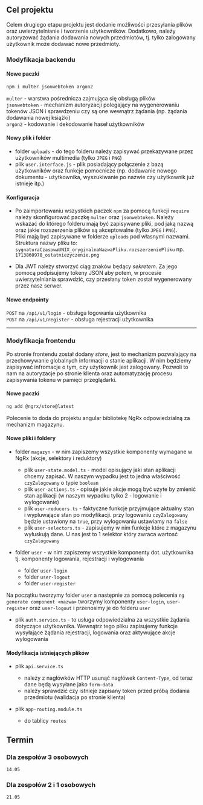 ## Cel projektu
Celem drugiego etapu projektu jest dodanie możliwości przesyłania plików oraz uwierzytelnianie i tworzenie użytkowników. Dodatkowo, należy autoryzować żądania dodawania nowych przedmiotów, tj. tylko zalogowany użytkownik może dodawać nowe przedmioty.

### Modyfikacja backendu

#### Nowe paczki

```bash
npm i multer jsonwebtoken argon2
```

`multer` - warstwa pośrednicza zajmująca się obsługą plików <br>
`jsonwebtoken` - mechanizm autoryzacji polegający na wygenerowaniu tokenów JSON i sprawdzeniu czy są one wewnątrz żądania (np. żądania dodawania nowej książki) <br>
`argon2` - kodowanie i dekodowanie haseł użytkowników <br>

#### Nowy plik i folder

- folder `uploads` - do tego folderu należy zapisywać przekazywane przez użytkowników multimedia (tylko `JPEG` i `PNG`)
- plik `user.interface.js` - plik posiadający połączenie z bazą użytkowników oraz funkcje pomocnicze (np. dodawanie nowego dokumentu - użytkownika, wyszukiwanie po nazwie czy użytkownik już istnieje itp.)

#### Konfiguracja

- Po zaimportowaniu wszystkich paczek `npm` za pomocą funkcji `require` należy skonfigurować paczkę `multer` oraz `jsonwebtoken`. Należy wskazać do którego folderu mają być zapisywane pliki, pod jaką nazwą oraz jakie rozszerzenia plików są akceptowalne (tylko `JPEG` i `PNG`). <br> Pliki mają być zapisywane w folderze `uploads` pod własnymi nazwami. Struktura nazwy pliku to: `sygnaturaCzasowaUNIX_oryginalnaNazwaPliku.rozszerzeniePliku` np. `1713860978_ostatniezyczenie.png`

- Dla JWT należy stworzyć ciąg znaków będący *sekretem*. Za jego pomocą podpisujemy tokeny JSON aby potem, w procesie uwierzytelniania sprawdzić, czy przesłany token został wygenerowany przez nasz serwer.

#### Nowe endpointy

`POST` na `/api/v1/login` - obsługa logowania użytkownika <br>
`POST` na `/api/v1/register` - obsługa rejestracji użytkownika <br>

<hr>

### Modyfikacja frontendu

Po stronie frontendu został dodany *store*, jest to mechanizm pozwalający na przechowywanie globalnych informacji o stanie aplikacji. W nim będziemy zapisywać infromacje o tym, czy użytkownik jest zalogowany. Pozwoli to nam na autoryzacje po stronie klienta oraz automatyzację procesu zapisywania tokenu w pamięci przeglądarki.

#### Nowe paczki

```bash
ng add @ngrx/store@latest
```

Polecenie to doda do projektu angular bibliotekę NgRx odpowiedzialną za mechanizm magazynu.

#### Nowe pliki i foldery

- folder `magazyn` - w nim zapiszemy wszystkie komponenty wymagane w NgRx (akcje, selektory i reduktory)
  - plik `user-state.model.ts` - model opisujący jaki stan aplikacji chcemy zapisać. W naszym wypadku jest to jedna właściwość `czyZalogowany` o typie `boolean`
  - plik `user-actions.ts` - opisuje jakie akcje mogą być użyte by zmienić stan aplikacji (w naszym wypadku tylko 2 - logowanie i wylogowanie)
  - plik `user-reducers.ts` - faktyczne funkcje przyjmujące aktualny stan i wypluwające stan po modyfikacji. przy logowaniu `czyZalogowany` będzie ustawiony na `true`, przy wylogowaniu ustawiamy na `false`
  - plik `user-selectors.ts` - zapisujemy w nim funkcje które z magazynu wyłuskują dane. U nas jest to 1 selektor który zwraca wartosć `czyZalogowany`

- folder `user` - w nim zapiszemy wszystkie komponenty dot. użytkownika tj. komponenty logowania, rejestracji i wylogowania
  - folder `user-login`
  - folder `user-logout`
  - folder `user-register`

Na początku tworzymy folder `user` a następnie za pomocą polecenia `ng generate component <nazwa>` tworzymy komponenty `user-login`, `user-register` oraz `user-logout` i przenosimy je do folderu `user`

- plik `auth.service.ts` - to usługa odpowiedzialna za wszystkie żądania dotyczące użytkownika. Wewnątrz tego pliku zapisujemy funkcje wysyłające żądania rejestracji, logowania oraz aktywujące akcje wylogowania

#### Modyfikacja istniejących plików

- plik `api.service.ts`
  - należy z nagłówków HTTP usunąć nagłówek `Content-Type`, od teraz dane będą wysyłane jako `form-data`
  - należy sprawdzić czy istnieje zapisany token przed próbą dodania przedmiotu (walidacja po stronie klienta)

- plik `app-routing.module.ts`
  - do tablicy `routes` 


## Termin

### Dla zespołów 3 osobowych
```
14.05
```

### Dla zespołów 2 i 1 osobowych

```
21.05
```


